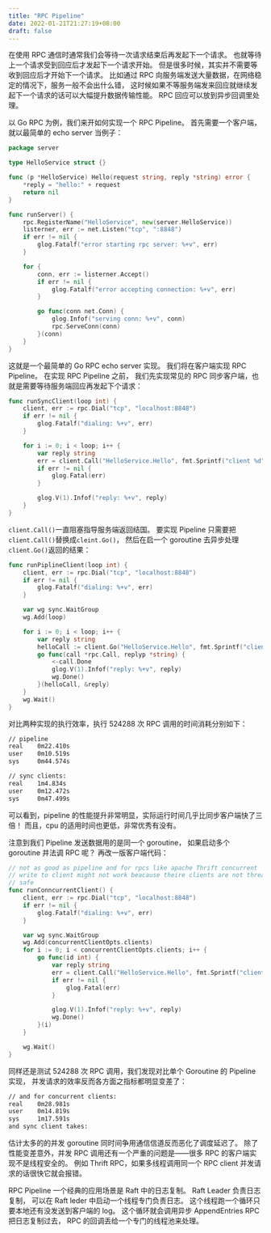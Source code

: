 ```yaml
---
title: "RPC Pipeline"
date: 2022-01-21T21:27:19+08:00
draft: false
---
```


在使用 RPC 通信时通常我们会等待一次请求结束后再发起下一个请求。
也就等待上一个请求受到回应后才发起下一个请求开始。
但是很多时候，其实并不需要等收到回应后才开始下一个请求。
比如通过 RPC 向服务端发送大量数据，在网络稳定的情况下，服务一般不会出什么错，
这时候如果不等服务端发来回应就继续发起下一个请求的话可以大幅提升数据传输性能。
RPC 回应可以放到异步回调里处理。

以 Go RPC 为例，我们来开如何实现一个 RPC Pipeline。
首先需要一个客户端，就以最简单的 echo server 当例子：

```go
package server

type HelloService struct {}

func (p *HelloService) Hello(request string, reply *string) error {
    *reply = "hello:" + request
    return nil 
}

func runServer() {
    rpc.RegisterName("HelloService", new(server.HelloService))
    listerner, err := net.Listen("tcp", ":8848")
    if err != nil {
        glog.Fatalf("error starting rpc server: %+v", err)
    }   

    for {
        conn, err := listerner.Accept()
        if err != nil {
            glog.Fatalf("error accepting connection: %+v", err)
        }

        go func(conn net.Conn) {
            glog.Infof("serving conn: %+v", conn)
            rpc.ServeConn(conn)
        }(conn)
    }   
}
```

这就是一个最简单的 Go RPC echo server 实现。
我们将在客户端实现 RPC Pipeline。
在实现 RPC Pipeline 之前，
我们先实现常见的 RPC 同步客户端，也就是需要等待服务端回应再发起下个请求：

```go
func runSyncClient(loop int) {
    client, err := rpc.Dial("tcp", "localhost:8848")
    if err != nil {
        glog.Fatalf("dialing: %+v", err)
    }

    for i := 0; i < loop; i++ {
        var reply string
        err = client.Call("HelloService.Hello", fmt.Sprintf("client %d", i), &reply)
        if err != nil {
            glog.Fatal(err)
        }

        glog.V(1).Infof("reply: %+v", reply)
    }
}
```

`client.Call()`一直阻塞指导服务端返回结国。
要实现 Pipeline 只需要把`client.Call()`替换成`cleint.Go()`，
然后在启一个 goroutine 去异步处理`client.Go()`返回的结果：


```go
func runPiplineClient(loop int) {
    client, err := rpc.Dial("tcp", "localhost:8848")
    if err != nil {
        glog.Fatalf("dialing: %+v", err)
    }

    var wg sync.WaitGroup
    wg.Add(loop)

    for i := 0; i < loop; i++ {
        var reply string
        helloCall := client.Go("HelloService.Hello", fmt.Sprintf("client %d", i), &reply, nil)
        go func(call *rpc.Call, replyp *string) {
            <-call.Done
            glog.V(1).Infof("reply: %+v", reply)
            wg.Done()
        }(helloCall, &reply)
    }
    wg.Wait()
}
```

对比两种实现的执行效率，执行 524288 次 RPC 调用的时间消耗分别如下：

```txt
// pipeline
real    0m22.410s
user    0m10.519s
sys     0m44.574s

// sync clients:
real    1m4.834s
user    0m12.472s
sys     0m47.499s
```

可以看到，pipeline 的性能提升非常明显，实际运行时间几乎比同步客户端快了三倍！
而且，cpu 的适用时间也更低，非常优秀有没有。

注意到我们 Pipeline 发送数据用的是同一个 goroutine，
如果启动多个 goroutine 并法调 RPC 呢？
再改一版客户端代码：

```go
// not as good as pipeline and for rpcs like apache Thrift concurrent
// write to client might not work beacause theire clients are not thread
// safe
func runConncurrentClient() {
    client, err := rpc.Dial("tcp", "localhost:8848")
    if err != nil {
        glog.Fatalf("dialing: %+v", err)
    }   

    var wg sync.WaitGroup
    wg.Add(concurrentClientOpts.clients)
    for i := 0; i < concurrentClientOpts.clients; i++ {
        go func(id int) {
            var reply string
            err = client.Call("HelloService.Hello", fmt.Sprintf("client %d", id), &reply)
            if err != nil {
                glog.Fatal(err)
            }

            glog.V(1).Infof("reply: %+v", reply)
            wg.Done()
        }(i)
    }   

    wg.Wait()
}
```

同样还是测试 524288 次 RPC 调用，我们发现对比单个 Goroutine 的 Pipeline 实现，
并发请求的效率反而各方面之指标都明显变差了：

```txt
// and for concurrent clients:
real    0m28.981s
user    0m14.819s
sys     1m17.591s
and sync client takes:
```

估计太多的的并发 goroutine 同时间争用通信信道反而恶化了调度延迟了。
除了性能变差意外，并发 RPC 调用还有一个严重的问题是——很多 RPC 的客户端实现不是线程安全的。
例如 Thrift RPC，如果多线程调用同一个 RPC client 并发请求的话很快它就会报错。

RPC Pipeline 一个经典的应用场景是 Raft 中的日志复制。
Raft Leader 负责日志复制，
可以在 Raft leder 中启动一个线程专门负责日志。
这个线程跑一个循环只要本地还有没发送到客户端的 log。
这个循环就会调用异步 AppendEntries RPC 把日志复制过去，
RPC 的回调丢给一个专门的线程池来处理。
